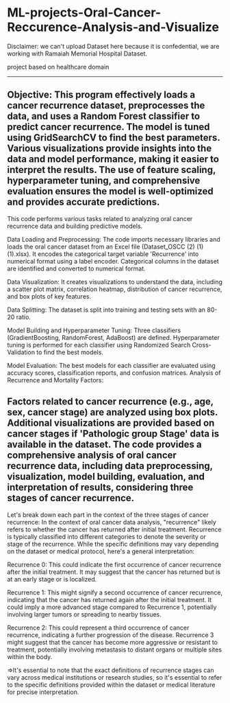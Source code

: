 # ML-projects-Oral-Cancer-Reccurence-Analysis-and-Visualize
Disclaimer: we can't upload Dataset here because it is confedential, we are working with Ramaiah Memorial Hospital Dataset.

project based on healthcare domain

------------------------------------------------------------------------------------------------------------------------------------
Objective: This program effectively loads a cancer recurrence dataset, preprocesses the data, and uses a Random Forest classifier to predict cancer recurrence. The model is tuned using GridSearchCV to find the best parameters. Various visualizations provide insights into the data and model performance, making it easier to interpret the results. The use of feature scaling, hyperparameter tuning, and comprehensive evaluation ensures the model is well-optimized and provides accurate predictions.
------------------------------------------------------------------------------------------------------------------------------------
This code performs various tasks related to analyzing oral cancer recurrence data and building predictive models.

Data Loading and Preprocessing:
The code imports necessary libraries and loads the oral cancer dataset from an Excel file (Dataset_OSCC (2) (1) (1).xlsx).
It encodes the categorical target variable 'Recurrence' into numerical format using a label encoder.
Categorical columns in the dataset are identified and converted to numerical format.

Data Visualization:
It creates visualizations to understand the data, including a scatter plot matrix, correlation heatmap, distribution of cancer recurrence, and box plots of key features.

Data Splitting:
The dataset is split into training and testing sets with an 80-20 ratio.

Model Building and Hyperparameter Tuning:
Three classifiers (GradientBoosting, RandomForest, AdaBoost) are defined.
Hyperparameter tuning is performed for each classifier using Randomized Search Cross-Validation to find the best models.

Model Evaluation:
The best models for each classifier are evaluated using accuracy scores, classification reports, and confusion matrices.
Analysis of Recurrence and Mortality Factors:

Factors related to cancer recurrence (e.g., age, sex, cancer stage) are analyzed using box plots.
Additional visualizations are provided based on cancer stages if 'Pathologic group Stage' data is available in the dataset.
The code provides a comprehensive analysis of oral cancer recurrence data, including data preprocessing, visualization, model building, evaluation, and interpretation of results, considering three stages of cancer recurrence.
--------------------------------------------------------------------------------------------------------------------------------------

Let's break down each part in the context of the three stages of cancer recurrence:
In the context of oral cancer data analysis, "recurrence" likely refers to whether the cancer has returned after initial treatment. Recurrence is typically classified into different categories to denote the severity or stage of the recurrence. While the specific definitions may vary depending on the dataset or medical protocol, here's a general interpretation:

Recurrence 0: This could indicate the first occurrence of cancer recurrence after the initial treatment. It may suggest that the cancer has returned but is at an early stage or is localized.

Recurrence 1: This might signify a second occurrence of cancer recurrence, indicating that the cancer has returned again after the initial treatment. It could imply a more advanced stage compared to Recurrence 1, 
              potentially involving larger tumors or spreading to nearby tissues.
              
Recurrence 2: This could represent a third occurrence of cancer recurrence, indicating a further progression of the disease. Recurrence 3 might suggest that the cancer has become more aggressive or resistant to treatment, 
              potentially involving metastasis to distant organs or multiple sites within the body.

=>It's essential to note that the exact definitions of recurrence stages can vary across medical institutions or research studies, so it's essential to refer to the specific definitions provided within the dataset or medical literature for precise interpretation.







